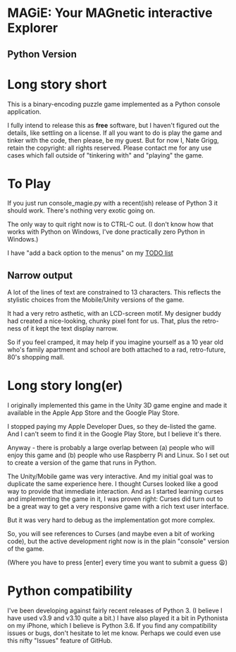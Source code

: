 MAGiE: Your MAGnetic interactive Explorer
=================================================
Python Version
-------------------------------------------------

# Long story short
This is a binary-encoding puzzle game implemented as a Python console application.

I fully intend to release this as **free** software, but I haven't figured out the details, like settling on a license.
If all you want to do is play the game and tinker with the code, then please, be my guest.
But for now I, Nate Grigg, retain the copyright: all rights reserved.
Please contact me for any use cases which fall outside of "tinkering with" and "playing" the game.

# To Play
If you just run console_magie.py with a recent(ish) release of Python 3 it should work.
There's nothing very exotic going on.

The only way to quit right now is to CTRL-C out.
(I don't know how that works with Python on Windows, I've done practically zero Python in Windows.)

I have "add a back option to the menus" on my [TODO list](project.org)

## Narrow output
A lot of the lines of text are constrained to 13 characters.
This reflects the stylistic choices from the Mobile/Unity versions of the game.

It had a very retro asthetic, with an LCD-screen motif.
My designer buddy had created a nice-looking, chunky pixel font for us.
That, plus the retro-ness of it kept the text display narrow.

So if you feel cramped, it may help if you imagine yourself as
a 10 year old who's family apartment and school are both attached to a rad, retro-future, 80's shopping mall.

# Long story long(er)
I originally implemented this game in the Unity 3D game engine
and made it available in the Apple App Store and the Google Play Store.

I stopped paying my Apple Developer Dues, so they de-listed the game.
And I can't seem to find it in the Google Play Store, but I believe it's there.

Anyway - there is probably a large overlap between
(a) people who will enjoy this game and
(b) people who use Raspberry Pi and Linux. 
So I set out to create a version of the game that runs in Python.

The Unity/Mobile game was very interactive. And my initial goal was to duplicate the same experience here.
I thought Curses looked like a good way to provide that immediate interaction.
And as I started learning curses and implementing the game in it, I was proven right:
Curses did turn out to be a great way to get a very responsive game with a rich text user interface.

But it was very hard to debug as the implementation got more complex.

So, you will see references to Curses (and maybe even a bit of working code),
but the active development right now is in the plain "console" version of the game.

(Where you have to press [enter] every time you want to submit a guess 😩)

# Python compatibility
I've been developing against fairly recent releases of Python 3. (I believe I have used v3.9 and v3.10 quite a bit.)
I have also played it a bit in Pythonista on my iPhone, which I believe is Python 3.6.
If you find any compatibility issues or bugs, don't hesitate to let me know.
Perhaps we could even use this nifty "Issues" feature of GitHub.
